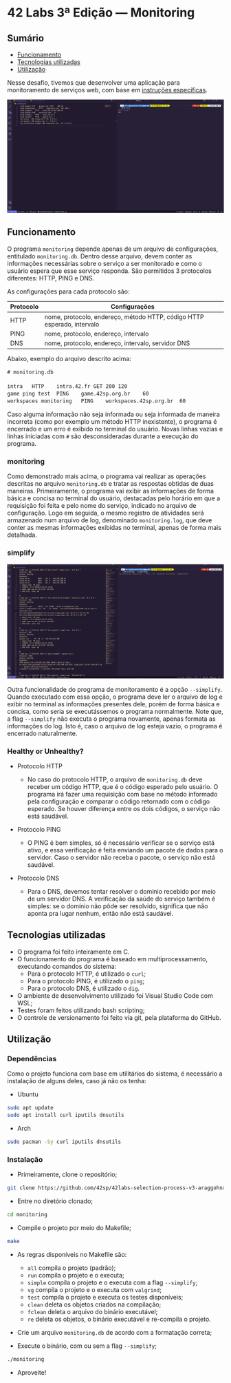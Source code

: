 # 42 Labs 3ª Edição — Monitoring

## Sumário
- [Funcionamento](#funcionamento)
- [Tecnologias utilizadas](#tecnologias-utilizadas)
- [Utilização](#utilização)

Nesse desafio, tivemos que desenvolver uma aplicação para monitoramento de serviços web, com base em [instruções específicas](./assets/INSTRUCTIONS.md).

![Monitoring gif](./assets/run.gif)

## Funcionamento

O programa `monitoring` depende apenas de um arquivo de configurações, entitulado `monitoring.db`. Dentro desse arquivo, devem conter as informações necessárias sobre o serviço a ser monitorado e como o usuário espera que esse serviço responda. São permitidos 3 protocolos diferentes: HTTP, PING e DNS.

As configurações para cada protocolo são:

| Protocolo   | Configurações                                                           |
|-------------|-------------------------------------------------------------------------|
| HTTP        | nome, protocolo, endereço, método HTTP, código HTTP esperado, intervalo |
| PING        | nome, protocolo, endereço, intervalo                                    |
| DNS         | nome, protocolo, endereço, intervalo, servidor DNS                      |

Abaixo, exemplo do arquivo descrito acima:

```txt
# monitoring.db

intra	HTTP	intra.42.fr	GET	200	120
game ping test	PING	game.42sp.org.br	60
workspaces monitoring	PING	workspaces.42sp.org.br	60
```

Caso alguma informação não seja informada ou seja informada de maneira incorreta (como por exemplo um método HTTP inexistente), o programa é encerrado e um erro é exibido no terminal do usuário. Novas linhas vazias e linhas iniciadas com `#` são desconsideradas durante a execução do programa.

### monitoring

Como demonstrado mais acima, o programa vai realizar as operações descritas no arquivo `monitoring.db` e tratar as respostas obtidas de duas maneiras. Primeiramente, o programa vai exibir as informações de forma básica e concisa no terminal do usuário, destacadas pelo horário em que a requisição foi feita e pelo nome do serviço, indicado no arquivo de configuração. Logo em seguida, o mesmo registro de atividades será armazenado num arquivo de log, denominado `monitoring.log`, que deve conter as mesmas informações exibidas no terminal, apenas de forma mais detalhada.

### simplify

![Simplify gif](./assets/simplify.gif)

Outra funcionalidade do programa de monitoramento é a opção `--simplify`. Quando executado com essa opção, o programa deve ler o arquivo de log e exibir no terminal as informações presentes dele, porém de forma básica e concisa, como seria se executássemos o programa normalmente. Note que, a flag `--simplify` não executa o programa novamente, apenas formata as informações do log. Isto é, caso o arquivo de log esteja vazio, o programa é encerrado naturalmente.

### Healthy or Unhealthy?

- Protocolo HTTP
	- No caso do protocolo HTTP, o arquivo de `monitoring.db` deve receber um código HTTP, que é o código esperado pelo usuário. O programa irá fazer uma requisição com base no método informado pela configuração e comparar o código retornado com o código esperado. Se houver diferença entre os dois códigos, o serviço não está saudável.

- Protocolo PING
	- O PING é bem simples, só é necessário verificar se o serviço está ativo, e essa verificação é feita enviando um pacote de dados para o servidor. Caso o servidor não receba o pacote, o serviço não está saudável.

- Protocolo DNS
	- Para o DNS, devemos tentar resolver o domínio recebido por meio de um servidor DNS. A verificação da saúde do serviço também é simples: se o domínio não pôde ser resolvido, significa que não aponta pra lugar nenhum, então não está saudável.

## Tecnologias utilizadas

- O programa foi feito inteiramente em C.
- O funcionamento do programa é baseado em multiprocessamento, executando comandos do sistema:
	- Para o protocolo HTTP, é utilizado o `curl`;
	- Para o protocolo PING, é utilizado o `ping`;
	- Para o protocolo DNS, é utilizado o `dig`.
- O ambiente de desenvolvimento utilizado foi Visual Studio Code com WSL;
- Testes foram feitos utilizando bash scripting;
- O controle de versionamento foi feito via git, pela plataforma do GitHub.

## Utilização

### Dependências

Como o projeto funciona com base em utilitários do sistema, é necessário a instalação de alguns deles, caso já não os tenha:
- Ubuntu
```sh
sudo apt update
sudo apt install curl iputils dnsutils
```

- Arch
```sh
sudo pacman -Sy curl iputils dnsutils
```

### Instalação

- Primeiramente, clone o repositório;
```sh
git clone https://github.com/42sp/42labs-selection-process-v3-araggohnxd.git monitoring
```

- Entre no diretório clonado;
```sh
cd monitoring
```

- Compile o projeto por meio do Makefile;
```sh
make
```

- As regras disponíveis no Makefile são:
	- `all` compila o projeto (padrão);
	- `run` compila o projeto e o executa;
	- `simple` compila o projeto e o executa com a flag `--simplify`;
	- `vg` compila o projeto e o executa com `valgrind`;
	- `test` compila o projeto e executa os testes disponíveis;
	- `clean` deleta os objetos criados na compilação;
	- `fclean` deleta o arquivo do binário executável;
	- `re` deleta os objetos, o binário executável e re-compila o projeto.

- Crie um arquivo `monitoring.db` de acordo com a formatação correta;
- Execute o binário, com ou sem a flag `--simplify`;
```sh
./monitoring
```

- Aproveite!
